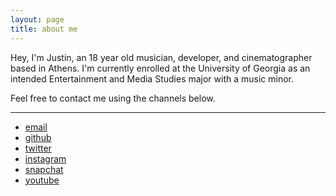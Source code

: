 ```yaml
---
layout: page
title: about me
---
```

Hey, I'm Justin, an 18 year old musician, developer, and cinematographer based in Athens. I'm currently enrolled at the University of Georgia as an intended Entertainment and Media Studies major with a music minor.

Feel free to contact me using the channels below.

<hr>

+ [email](mailto:justin@bustinbung.com)
+ [github](https://github.com/bustinbung)
+ [twitter](https://twitter.com/bustinbung)
+ [instagram](https://instagram.com/bustinbung)
+ [snapchat](https://t.snapchat.com/kR0XK2AW)
+ [youtube](https://www.youtube.com/c/JustinJung0542)
